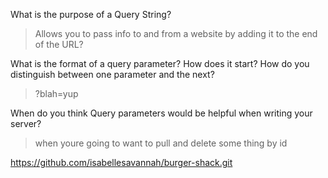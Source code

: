 What is the purpose of a Query String?
>Allows you to pass info to and from a website by adding it to the end of the URL?

What is the format of a query parameter? How does it start? How do you distinguish between one parameter and the next?
> ?blah=yup

When do you think Query parameters would be helpful when writing your server?
> when youre going to want to pull and delete some thing by id

https://github.com/isabellesavannah/burger-shack.git